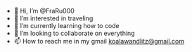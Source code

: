 - 👋 Hi, I’m @FraRu000
- 👀 I’m interested in traveling 
- 🌱 I’m currently learning how to code
- 💞️ I’m looking to collaborate on everything 
- 📫 How to reach me in my gmail koalawandlitz@gmail.com

<!---
FraRu000/FraRu000 is a ✨ special ✨ repository because its `README.md` (this file) appears on your GitHub profile.
You can click the Preview link to take a look at your changes.
--->
